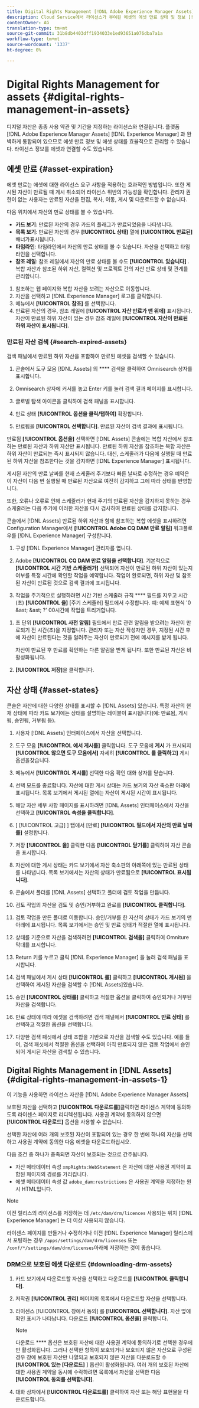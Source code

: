 ```yaml
---
title: Digital Rights Management [!DNL Adobe Experience Manager Assets] 는 클라우드 서비스로,
description: Cloud Service에서 라이선스가 부여된 에셋의 에셋 만료 상태 및 정보 [!DNL Experience Manager] 를 관리하는 방법을 살펴볼 수 있습니다.
contentOwner: AG
translation-type: tm+mt
source-git-commit: 31b8db4403dff1934033e1ed93651a076dba7a1a
workflow-type: tm+mt
source-wordcount: '1337'
ht-degree: 0%

---
```



# Digital Rights Management for assets {#digital-rights-management-in-assets}

디지털 자산은 종종 사용 약관 및 기간을 지정하는 라이선스와 연결됩니다. 플랫폼 [!DNL Adobe Experience Manager Assets] [!DNL Experience Manager] 과 완벽하게 통합되어 있으므로 에셋 만료 정보 및 에셋 상태를 효율적으로 관리할 수 있습니다. 라이선스 정보를 에셋과 연결할 수도 있습니다.

## 에셋 만료 {#asset-expiration}

에셋 만료는 에셋에 대한 라이선스 요구 사항을 적용하는 효과적인 방법입니다. 또한 게시된 자산이 만료될 때 게시 취소되어 라이선스 위반의 가능성을 확인합니다. 관리자 권한이 없는 사용자는 만료된 자산을 편집, 복사, 이동, 게시 및 다운로드할 수 없습니다.

다음 위치에서 자산의 만료 상태를 볼 수 있습니다.

* **카드 보기**: 만료된 자산의 경우 카드의 플래그가 만료되었음을 나타냅니다.
* **목록 보기**: 만료된 자산의 경우 **[!UICONTROL 상태]** 열에 **[!UICONTROL 만료된]** 배너가표시됩니다.
* **타임라인**: 타임라인에서 자산의 만료 상태를 볼 수 있습니다. 자산을 선택하고 타임라인을 선택합니다.
* **참조 레일**: 참조 레일에서 자산의 만료 상태를 볼 수도 **[!UICONTROL 있습니다]** . 복합 자산과 참조된 하위 자산, 컬렉션 및 프로젝트 간의 자산 만료 상태 및 관계를 관리합니다.

1. 참조하는 웹 페이지와 복합 자산을 보려는 자산으로 이동합니다.
1. 자산을 선택하고 [!DNL Experience Manager] 로고를 클릭합니다.
1. 메뉴에서 **[!UICONTROL 참조]** 를 선택합니다.
1. 만료된 자산의 경우, 참조 레일에 **[!UICONTROL 자산 만료가 맨 위에]** 표시됩니다. 자산이 만료된 하위 자산이 있는 경우 참조 레일에 **[!UICONTROL 자산이 만료된 하위 자산이 표시됩니다]**.

### 만료된 자산 검색 {#search-expired-assets}

검색 패널에서 만료된 하위 자산을 포함하여 만료된 에셋을 검색할 수 있습니다.

1. 콘솔에서 도구 모음 [!DNL Assets] 의 **** 검색을 클릭하여 Omnisearch 상자를 표시합니다.

1. Omnisearch 상자에 커서를 놓고 Enter 키를 눌러 검색 결과 페이지를 표시합니다.

1. 글로벌 탐색 아이콘을 클릭하여 검색 패널을 표시합니다.

1. 만료 상태 **[!UICONTROL 옵션을 클릭/탭하여]** 확장합니다.

1. 만료됨을 **[!UICONTROL 선택합니다]**. 만료된 자산이 검색 결과에 표시됩니다.

만료됨 **[!UICONTROL 옵션을]** 선택하면 [!DNL Assets] 콘솔에는 복합 자산에서 참조하는 만료된 자산과 하위 자산만 표시됩니다. 만료된 하위 자산을 참조하는 복합 자산은 하위 자산이 만료되는 즉시 표시되지 않습니다. 대신, 스케줄러가 다음에 실행될 때 만료된 하위 자산을 참조한다는 것을 감지하면 [!DNL Experience Manager] 표시됩니다.

게시된 자산의 만료 날짜를 현재 스케줄러 주기보다 빠른 날짜로 수정하는 경우 예약은 이 자산이 다음 번 실행될 때 만료된 자산으로 여전히 감지하고 그에 따라 상태를 반영합니다.

또한, 오류나 오류로 인해 스케줄러가 현재 주기의 만료된 자산을 감지하지 못하는 경우 스케줄러는 다음 주기에 이러한 자산을 다시 검사하여 만료된 상태를 감지합니다.

콘솔에서 [!DNL Assets] 만료된 하위 자산과 함께 참조하는 복합 에셋을 표시하려면 Configuration Manager에서 **[!UICONTROL Adobe CQ DAM 만료 알림]** 워크플로우를 [!DNL Experience Manager] 구성합니다.

1. 구성 [!DNL Experience Manager] 관리자를 엽니다.
1. Adobe **[!UICONTROL CQ DAM 만료 알림을 선택합니다]**. 기본적으로 **[!UICONTROL 시간 기반 스케줄러가]** 선택되어 자산이 만료된 하위 자산이 있는지 여부를 특정 시간에 확인할 작업을 예약합니다. 작업이 완료되면, 하위 자산 및 참조된 자산이 만료된 것으로 검색 결과에 표시됩니다.

1. 작업을 주기적으로 실행하려면 시간 기반 스케줄러 규칙 **** 필드를 지우고 시간(초) **[!UICONTROL 을]** [주기 스케줄러] 필드에서 수정합니다. 예: 예제 표현식 &#39;0 &amp;ast; &amp;ast; ?&#39; 00시간에 작업을 트리거합니다.

<!-- 1. Select **[!UICONTROL send email]** to receive emails when an asset expires.

   >[!NOTE]
   >
   >Only the asset creator (the person who uploads a particular asset to AEM Assets) receives an email when the asset expires. See how to configure email notification for additional details around configuring email notifications at the overall AEM level.
-->

1. 초 단위 **[!UICONTROL 사전 알림]** 필드에서 만료 관련 알림을 받으려는 자산이 만료되기 전 시간(초)을 지정합니다. 관리자 또는 자산 작성자인 경우, 지정된 시간 후에 자산이 만료된다는 것을 알려주는 자산이 만료되기 전에 메시지를 받게 됩니다.

   자산이 만료된 후 만료를 확인하는 다른 알림을 받게 됩니다. 또한 만료된 자산은 비활성화됩니다.

1. **[!UICONTROL 저장]**&#x200B;을 클릭합니다.

## 자산 상태 {#asset-states}

콘솔은 자산에 대한 다양한 상태를 표시할 수 [!DNL Assets] 있습니다. 특정 자산의 현재 상태에 따라 카드 보기에는 상태를 설명하는 레이블이 표시됩니다(예: 만료됨, 게시됨, 승인됨, 거부됨 등).

1. 사용자 [!DNL Assets] 인터페이스에서 자산을 선택합니다.

1. 도구 모음 **[!UICONTROL 에서 게시를]** 클릭합니다. 도구 모음에 **게시** 가 표시되지 **[!UICONTROL 않으면 도구 모음에서]** 자세히 **[!UICONTROL 를 클릭하고]** 게시옵션을찾습니다.

1. 메뉴에서 **[!UICONTROL 게시를]** 선택한 다음 확인 대화 상자를 닫습니다.
1. 선택 모드를 종료합니다. 자산에 대한 게시 상태는 카드 보기의 자산 축소판 아래에 표시됩니다. 목록 보기에서 게시된 열에는 자산이 게시된 시간이 표시됩니다.

1. 해당 자산 세부 사항 페이지를 표시하려면 [!DNL Assets] 인터페이스에서 자산을 선택하고 **[!UICONTROL 속성을 클릭합니다]**.

1. [ [!UICONTROL 고급] ] 탭에서 [만료] **[!UICONTROL 필드에서 자산의 만료 날짜를]** 설정합니다.

1. 저장 **[!UICONTROL 을]** 클릭한 다음 **[!UICONTROL 닫기를]** 클릭하여 자산 콘솔을 표시합니다.
1. 자산에 대한 게시 상태는 카드 보기에서 자산 축소판의 아래쪽에 있는 만료된 상태를 나타냅니다. 목록 보기에서는 자산의 상태가 만료됨으로 **[!UICONTROL 표시됩니다]**.

1. 콘솔에서 폴더를 [!DNL Assets] 선택하고 폴더에 검토 작업을 만듭니다.
1. 검토 작업의 자산을 검토 및 승인/거부하고 완료를 **[!UICONTROL 클릭합니다]**.
1. 검토 작업을 만든 폴더로 이동합니다. 승인/거부를 한 자산의 상태가 카드 보기의 맨 아래에 표시됩니다. 목록 보기에서는 승인 및 만료 상태가 적절한 열에 표시됩니다.

1. 상태를 기준으로 자산을 검색하려면 **[!UICONTROL 검색을]** 클릭하여 Omniture 막대를 표시합니다.

1. Return 키를 누르고 클릭 [!DNL Experience Manager] 을 눌러 검색 패널을 표시합니다.
1. 검색 패널에서 게시 상태 **[!UICONTROL 를]** 클릭하고 **[!UICONTROL 게시됨]** 을 선택하여 게시된 자산을 검색할 수 [!DNL Assets]있습니다.

1. 승인 **[!UICONTROL 상태를]** 클릭하고 적절한 옵션을 클릭하여 승인되거나 거부된 자산을 검색합니다.

1. 만료 상태에 따라 에셋을 검색하려면 검색 패널에서 **[!UICONTROL 만료 상태]** 를 선택하고 적절한 옵션을 선택합니다.

1. 다양한 검색 패싯에서 상태 조합을 기반으로 자산을 검색할 수도 있습니다. 예를 들어, 검색 패싯에서 적절한 옵션을 선택하여 아직 만료되지 않은 검토 작업에서 승인되어 게시된 자산을 검색할 수 있습니다.

## Digital Rights Management in [!DNL Assets] {#digital-rights-management-in-assets-1}

이 기능을 사용하면 라이선스 자산을 [!DNL Adobe Experience Manager Assets]

보호된 자산을 선택하고 **[!UICONTROL 다운로드를]**&#x200B;클릭하면 라이센스 계약에 동의하도록 라이센스 페이지로 리디렉션됩니다. 사용권 계약에 동의하지 않으면 **[!UICONTROL 다운로드]** 옵션을 사용할 수 없습니다.

선택한 자산에 여러 개의 보호된 자산이 포함되어 있는 경우 한 번에 하나의 자산을 선택하고 사용권 계약에 동의한 다음 에셋을 다운로드하십시오.

다음 조건 중 하나가 충족되면 자산이 보호되는 것으로 간주됩니다.

* 자산 메타데이터 속성 `xmpRights:WebStatement` 은 자산에 대한 사용권 계약이 포함된 페이지의 경로를 가리킵니다.
* 에셋 메타데이터 속성 값 `adobe_dam:restrictions` 은 사용권 계약을 지정하는 원시 HTML입니다.

>[!NOTE]
>
>이전 릴리스의 라이선스를 저장하는 데 `/etc/dam/drm/licences` 사용되는 위치 [!DNL Experience Manager] 는 더 이상 사용되지 않습니다.
>
>라이센스 페이지를 만들거나 수정하거나 이전 [!DNL Experience Manager] 릴리스에서 포팅하는 경우 `/apps/settings/dam/drm/licenses` 또는 `/conf/*/settings/dam/drm/licenses`아래에 저장하는 것이 좋습니다.

### DRM으로 보호된 에셋 다운로드 {#downloading-drm-assets}

1. 카드 보기에서 다운로드할 자산을 선택하고 다운로드를 **[!UICONTROL 클릭합니다]**.
1. 저작권 **[!UICONTROL 관리]** 페이지의 목록에서 다운로드할 자산을 선택합니다.
1. 라이센스 [!UICONTROL 창에서 동의] 를 **[!UICONTROL 선택합니다]**. 자산 옆에 확인 표시가 나타납니다. 다운로드 **[!UICONTROL 옵션을]** 클릭합니다.

   >[!NOTE]
   >
   >다운로드 **** 옵션은 보호된 자산에 대한 사용권 계약에 동의하기로 선택한 경우에만 활성화됩니다. 그러나 선택한 항목이 보호되거나 보호되지 않은 자산으로 구성된 경우 창에 보호된 자산만 나열되고 보호되지 않은 자산을 다운로드할 수 **[!UICONTROL 있는 [다운로드]** ] 옵션이 활성화됩니다. 여러 개의 보호된 자산에 대한 사용권 계약을 동시에 수락하려면 목록에서 자산을 선택한 다음 **[!UICONTROL 동의를 선택합니다]**.

1. 대화 상자에서 **[!UICONTROL 다운로드를]** 클릭하여 자산 또는 해당 표현물을 다운로드합니다.
